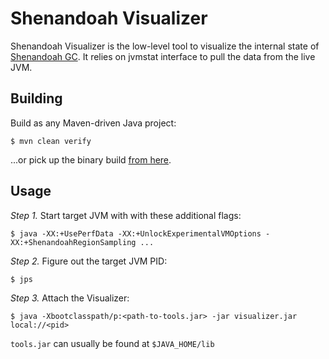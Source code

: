 # Shenandoah Visualizer

Shenandoah Visualizer is the low-level tool to visualize the internal state of
[Shenandoah GC](https://wiki.openjdk.java.net/display/Shenandoah). It relies on
jvmstat interface to pull the data from the live JVM.

## Building

Build as any Maven-driven Java project:

    $ mvn clean verify

...or pick up the binary build [from here](https://builds.shipilev.net/shenandoah-visualizer/).

## Usage

*Step 1.* Start target JVM with with these additional flags:

    $ java -XX:+UsePerfData -XX:+UnlockExperimentalVMOptions -XX:+ShenandoahRegionSampling ...

*Step 2.* Figure out the target JVM PID:

    $ jps

*Step 3.* Attach the Visualizer:

    $ java -Xbootclasspath/p:<path-to-tools.jar> -jar visualizer.jar local://<pid>

`tools.jar` can usually be found at `$JAVA_HOME/lib`
